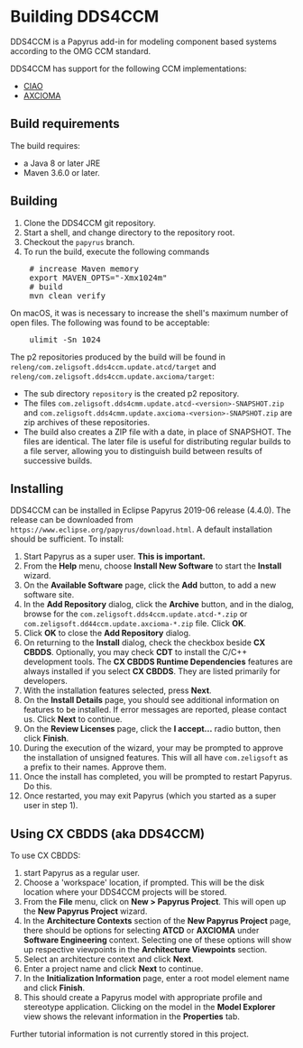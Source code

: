 # Building DDS4CCM

DDS4CCM is a Papyrus add-in for modeling component based systems
according to the OMG CCM standard.

DDS4CCM has support for the following CCM implementations:
- [CIAO](https://www.dre.vanderbilt.edu/~schmidt/CIAO.html)
- [AXCIOMA](https://www.axcioma.org)

## Build requirements

The build requires:

- a Java 8 or later JRE
- Maven 3.6.0 or later.

## Building

1. Clone the DDS4CCM git repository.
2. Start a shell, and change directory to the repository root.
3. Checkout the `papyrus` branch.
4. To run the build, execute the following commands

<pre>
	# increase Maven memory
	export MAVEN_OPTS="-Xmx1024m"
	# build
	mvn clean verify
</pre>

On macOS, it was is necessary to increase the shell's maximum number of open files.
The following was found to be acceptable:

<pre>
	ulimit -Sn 1024
</pre>

The p2 repositories produced by the build will be found in `releng/com.zeligsoft.dds4ccm.update.atcd/target`
and `releng/com.zeligsoft.dds4ccm.update.axcioma/target`:

* The sub directory `repository` is the created p2 repository.
* The files `com.zeligsoft.dds4cmm.update.atcd-<version>-SNAPSHOT.zip` and `com.zeligsoft.dds4cmm.update.axcioma-<version>-SNAPSHOT.zip`
are zip archives of these repositories.
* The build also creates a ZIP file with a date, in place of SNAPSHOT. The files are identical.
The later file is useful for distributing regular builds to a file server, allowing you
to distinguish build between results of successive builds.

## Installing

DDS4CCM can be installed in Eclipse Papyrus 2019-06 release (4.4.0). 
The release can be downloaded from `https://www.eclipse.org/papyrus/download.html`.
A default installation should be sufficient. To install:

1. Start Papyrus as a super user. **This is important.**
2. From the **Help** menu, choose **Install New Software** to start the **Install** wizard.
3. On the **Available Software** page, click the **Add** button, to add a new software site.
4. In the **Add Repository** dialog, click the **Archive** button, and in the dialog, browse for
the `com.zeligsoft.dds4ccm.update.atcd-*.zip` or `com.zeligsoft.dd44ccm.update.axcioma-*.zip` file. Click **OK**.
5. Click **OK** to close the **Add Repository** dialog.
6. On returning to the **Install** dialog, check the checkbox beside **CX CBDDS**.
Optionally, you may check **CDT** to install the C/C++ development tools.
The **CX CBDDS Runtime Dependencies** features are always installed if you select
**CX CBDDS**. They are listed primarily for developers.
7. With the installation features selected, press **Next**.
8. On the **Install Details** page, you should see additional information on features to
be installed.
If error messages are reported, please contact us. Click **Next** to continue.
9. On the **Review Licenses** page, click the **I accept...** radio button, then click **Finish**.
10. During the execution of the wizard, your may be prompted to approve the installation
of unsigned features. This will all have `com.zeligsoft` as a prefix to their names. Approve them.
11. Once the install has completed, you will be prompted to restart Papyrus. Do this.
12. Once restarted, you may exit Papyrus (which you started as a super user in step 1).

## Using CX CBDDS (aka DDS4CCM)

To use CX CBDDS:
1. start Papyrus as a regular user.
2. Choose a 'workspace' location, if prompted. This will be the disk location where your
DDS4CCM projects will be stored.
3. From the **File** menu, click on **New > Papyrus Project**. 
This will open up the **New Papyrus Project** wizard.
4. In the **Architecture Contexts** section of the **New Papyrus Project** page, 
there should be options for selecting **ATCD** or **AXCIOMA** under **Software Engineering** context.
Selecting one of these options will show up respective viewpoints in the **Architecture Viewpoints** section.
5. Select an architecture context and click **Next**.
6. Enter a project name and click **Next** to continue.
7. In the **Initialization Information** page, enter a root model element name and click **Finish**.
8. This should create a Papyrus model with appropriate profile and stereotype application. 
Clicking on the model in the **Model Explorer** view shows the relevant information in the **Properties** tab.     

Further tutorial information is not currently stored in this project.
